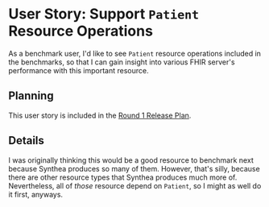 # User Story: Support `Patient` Resource Operations

As a benchmark user,
  I'd like to see `Patient` resource operations included in the benchmarks,
  so that I can gain insight into various FHIR server's performance
  with this important resource.


## Planning

This user story is included in the
  [Round 1 Release Plan](../plans/0001-round-1.md).


## Details

I was originally thinking this would be a good resource to benchmark next
  because Synthea produces so many of them.
However, that's silly,
  because there are other resource types that Synthea produces much more of.
Nevertheless, all of _those_ resource depend on `Patient`,
  so I might as well do it first, anyways.